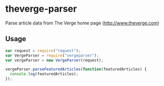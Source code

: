 # theverge-parser
Parse article data from The Verge home page (http://www.theverge.com)

## Usage
```javascript
var request = require("request");
var VergeParser = require("vergeparser");
var vergeParser = new VergeParser(request);

vergeParser.parseFeaturedArticles(function(featuredArticles) {
  console.log(featuredArticles);
});
```
